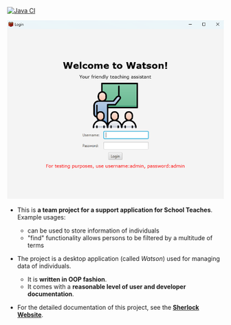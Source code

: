 [![Java CI](https://github.com/AY2223S1-CS2103T-T08-1/tp/actions/workflows/gradle.yml/badge.svg?branch=master)](https://github.com/AY2223S1-CS2103T-T08-1/tp/actions/workflows/gradle.yml)

![Ui](docs/images/Ui.png)

- This is **a team project for a support application for School Teaches**.<br>
  Example usages:

  - can be used to store information of individuals
  - "find" functionality allows persons to be filtered by a multitude of terms

- The project is a desktop application (called _Watson_) used for managing data of individuals.
  - It is **written in OOP fashion**.
  - It comes with a **reasonable level of user and developer documentation**.
- For the detailed documentation of this project, see the **[Sherlock Website](https://ay2223s1-cs2103t-t08-1.github.io/tp/)**.
